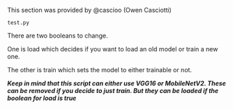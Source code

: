 This section was provided by @cascioo (Owen Casciotti)

```
test.py
```
There are two booleans to change. 

One is load which decides if you want to load an old model or train a new one. 

The other is train which sets the model to either trainable or not.

***Keep in mind that this script can either use VGG16 or MobileNetV2. These can be removed if you decide to just train. 
But they can be loaded if the boolean for load is true***
